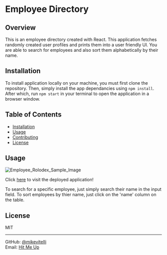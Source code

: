 # Employee Directory

## Overview

This is an employee directory created with React. This application fetches randomly created user profiles and prints them into a user friendly UI. You are able to search for employees and also sort them alphabetically by their name.

## Installation

To install application locally on your machine, you must first clone the repository. Then, simply install the app dependancies using `npm install`. After which, run `npm start` in your terminal to open the application in a browser window.

## Table of Contents

- [Installation](#installation)
- [Usage](#usage)
- [Contributing](#contributing)
- [License](#license)

## Usage

<img src="https://user-images.githubusercontent.com/69380895/101504829-a80cca00-3941-11eb-8012-c54829a536f3.png" alt='Employee_Rolodex_Sample_Image'>

Click <a href="https://immense-bastion-71191.herokuapp.com/">here</a> to visit the deployed application!

To search for a specific employee, just simply search their name in the input field. To sort employees by thier name, just click on the 'name' column on the table.

## License

MIT

---

GitHub: [@mikevitelli](https://api.github.com/users/mikevitelli)<br>
Email: <a href = "mailto: mike@mikevitelli.com">Hit Me Up</a>
